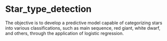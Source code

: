 # Star_type_detection
The objective is to develop a predictive model capable of categorizing stars into various classifications, such as main sequence, red giant, white dwarf, and others, through the application of logistic regression.
